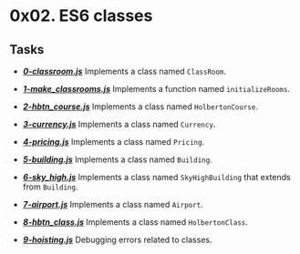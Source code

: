 # 0x02. ES6 classes

## Tasks

- ***[0-classroom.js](https://github.com/10thcode/alx-backend-javascript/blob/main/0x02-ES6_classes/0-classroom.js)***
    Implements a class named `ClassRoom`.

- ***[1-make_classrooms.js](https://github.com/10thcode/alx-backend-javascript/blob/main/0x02-ES6_classes/1-make_classrooms.js)***
    Implements a function named `initializeRooms`.

- ***[2-hbtn_course.js](https://github.com/10thcode/alx-backend-javascript/blob/main/0x02-ES6_classes/2-hbtn_course.js)***
    Implements a class named `HolbertonCourse`.

- ***[3-currency.js](https://github.com/10thcode/alx-backend-javascript/blob/main/0x02-ES6_classes/3-currency.js)***
    Implements a class named `Currency`.

- ***[4-pricing.js](https://github.com/10thcode/alx-backend-javascript/blob/main/0x02-ES6_classes/4-pricing.js)***
    Implements a class named `Pricing`.

- ***[5-building.js](https://github.com/10thcode/alx-backend-javascript/blob/main/0x02-ES6_classes/5-building.js)***
    Implements a class named `Building`.

- ***[6-sky_high.js](https://github.com/10thcode/alx-backend-javascript/blob/main/0x02-ES6_classes/6-sky_high.js)***
    Implements a class named `SkyHighBuilding` that extends from `Building`.

- ***[7-airport.js](https://github.com/10thcode/alx-backend-javascript/blob/main/0x02-ES6_classes/7-airport.js)***
    Implements a class named `Airport`.

- ***[8-hbtn_class.js](https://github.com/10thcode/alx-backend-javascript/blob/main/0x02-ES6_classes/8-hbtn_class.js)***
    Implements a class named `HolbertonClass`.

- ***[9-hoisting.js](https://github.com/10thcode/alx-backend-javascript/blob/main/0x02-ES6_classes/9-hoisting.js)***
    Debugging errors related to classes.
